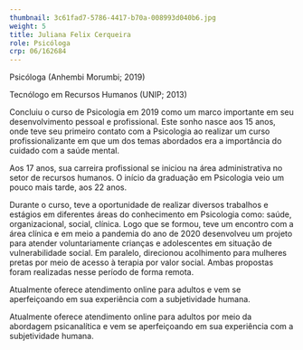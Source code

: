 ```yaml
---
thumbnail: 3c61fad7-5786-4417-b70a-008993d040b6.jpg
weight: 5
title: Juliana Felix Cerqueira
role: Psicóloga
crp: 06/162684
---
```

Psicóloga (Anhembi Morumbi; 2019)


Tecnólogo em Recursos Humanos (UNIP; 2013)


Concluiu o curso de Psicologia em 2019 como um marco importante em seu desenvolvimento pessoal e profissional. Este sonho nasce aos 15 anos, onde teve seu primeiro contato com a Psicologia ao realizar um curso profissionalizante em que um dos temas abordados era a importância do cuidado com a saúde mental. 

Aos 17 anos, sua carreira profissional se iniciou na área administrativa no setor de recursos humanos. O início da graduação em Psicologia veio um pouco mais tarde, aos 22 anos.

 Durante o curso, teve a oportunidade de realizar diversos trabalhos e estágios em diferentes áreas do conhecimento em Psicologia como: saúde, organizacional, social, clínica. Logo que se formou, teve um encontro com a área clínica e em meio a pandemia do ano de 2020 desenvolveu um projeto para atender voluntariamente crianças e adolescentes em situação de vulnerabilidade social. Em paralelo, direcionou acolhimento para mulheres pretas por meio de acesso à terapia por valor social. Ambas propostas foram realizadas nesse período de forma remota. 

Atualmente oferece atendimento online para adultos e vem se aperfeiçoando em sua experiência com a subjetividade humana.


Atualmente oferece atendimento online para adultos por meio da abordagem psicanalítica e vem se aperfeiçoando em sua experiência com a subjetividade humana.